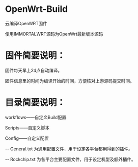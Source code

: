 # OpenWrt-Build
云编译OpenWRT固件


使用IMMORTALWRT源码为OpenWrt最新版本源码

# 固件简要说明：

固件每天早上24点自动编译。

固件信息里的时间为编译开始的时间，方便核对上游源码提交时间。


# 目录简要说明：

workflows——自定义Build配置

Scripts——自定义脚本

Config——自定义配置

  -- General.txt 为通用配置文件，用于设定各平台都用得到的插件。

  -- Rockchip.txt 为各平台主要配置文件，用于设定机型及额外插件。
